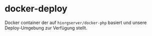 # docker-deploy

Docker container der auf `hiorgserver/docker-php` basiert und unsere Deploy-Umgebung zur Verfügung stellt.
